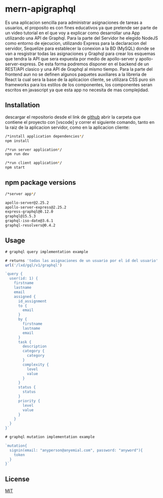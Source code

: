 # mern-apigraphql

Es una aplicacion sencilla para administrar asignaciones de tareas a usuarios, el proposito es con fines educativos
ya que pretende ser parte de un video tutorial en el que voy a explicar como desarrollar una App utilizando una API
de Graphql. Para la parte del Servidor he elegido NodeJS como entorno de ejecucion, utilizando Express para la 
declaracion del servidor, Sequelize para establecer la conexion a la BD (MySQL) donde se van a resgistrar todas las asignaciones
y Graphql para crear los esquemas que tendra la API que sera expuesta por medio de apollo-server y apollo-server-express.
De esta forma podremos disponer en el backend de un REST/API clasico y una API de Graphql al mismo tiempo.
Para la parte del frontend aun no se definen algunos paquetes auxiliares a la libreria de React la cual sera la base 
de la aplicacion cliente, se utilizara CSS puro sin frameworks para los estilos de los componentes, los componentes
seran escritos en javascript ya que esta app no necesita de mas complejidad.

## Installation

descargar el repositorio desde el link de [github](https://github.com/devNica/mern-apigraphql)
abrir la carpeta que contiene el proyecto con [vscode] y correr el siguiente comando, tanto en la raiz 
de la aplicacion servidor, como en la aplicacion cliente:

```bash
/*install application dependencies*/
npm install 

/*run server application*/
npm run dev

/*run client application*/
npm start
```

## npm package versions
```bash
/*server app*/

apollo-server@2.25.2
apollo-server-express@2.25.2
express-graphql@0.12.0
graphql@15.5.3
graphql-iso-date@3.6.1
graphql-resolvers@0.4.2
```

## Usage

```javascript
# graphql query implementation example 

# returns 'todas las asignaciones de un usuario por el id del usuario'
url('/lxd/gql/v1/graphql')

`query {
  user(id: 1) {
    firstname
    lastname
    email
    assigned {
      id_assignment
      to {
        email
      }
      by {
        firstname
        lastname
        email
      }
      task {
        description
        category {
          category
        }
        complexity {
          level
          value
        }
      }
      status {
        status
      }
      priority {
        level
        value
      }
    }
  }
}`

# graphql mutation implementation example

`mutation{
  signin(email: "anyperson@anyemial.com", password: "anyword"){
    token
  }
}`

```

## License
[MIT](https://choosealicense.com/licenses/mit/)